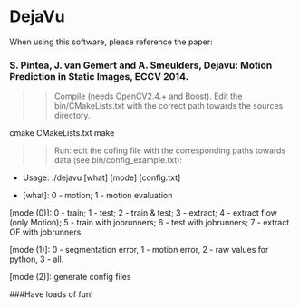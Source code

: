 DejaVu
============
When using this software, please reference the paper:

### S. Pintea, J. van Gemert and A. Smeulders, Dejavu: Motion Prediction in Static Images, ECCV 2014.


 
>> Compile (needs OpenCV2.4.+ and Boost).
>> Edit the bin/CMakeLists.txt with the correct path towards the sources directory. 

cmake CMakeLists.txt
make



>> Run: edit the cofing file with the corresponding paths towards data (see bin/config_example.txt):

- Usage: ./dejavu [what] [mode] [config.txt]

- [what]: 0 - motion; 1 - motion evaluation

[mode (0)]: 0 - train; 1 - test; 2 - train & test; 3 - extract; 4 - extract flow (only Motion); 5 - train with jobrunners; 6 - test with    jobrunners; 7 - extract OF with jobrunners

[mode (1)]: 0 - segmentation error, 1 - motion error, 2 - raw values for python, 3 - all.

[mode (2)]: generate config files



###Have loads of fun!
